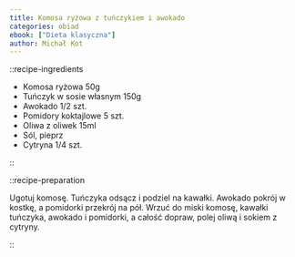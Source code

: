 ```yaml
---
title: Komosa ryżowa z tuńczykiem i awokado
categories: obiad
ebook: ["Dieta klasyczna"]
author: Michał Kot
---
```


::recipe-ingredients

- Komosa ryżowa 50g
- Tuńczyk w sosie własnym 150g
- Awokado 1/2 szt.
- Pomidory koktajlowe 5 szt.
- Oliwa z oliwek 15ml
- Sól, pieprz
- Cytryna 1/4 szt.

::

::recipe-preparation

Ugotuj komosę. Tuńczyka odsącz i podziel na kawałki. Awokado pokrój w kostkę, a pomidorki przekrój na pół. Wrzuć do miski komosę, kawałki tuńczyka, awokado i pomidorki, a całość dopraw, polej oliwą i sokiem z cytryny.

::